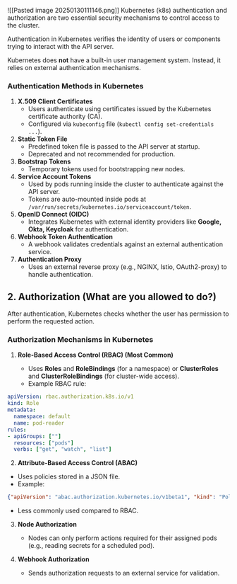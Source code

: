 
![[Pasted image 20250130111146.png]]
Kubernetes (k8s) authentication and authorization are two essential security mechanisms to control access to the cluster.

Authentication in Kubernetes verifies the identity of users or components trying to interact with the API server.

Kubernetes does **not** have a built-in user management system. Instead, it relies on external authentication mechanisms.

### **Authentication Methods in Kubernetes**

1. **X.509 Client Certificates**
    - Users authenticate using certificates issued by the Kubernetes certificate authority (CA).
    - Configured via `kubeconfig` file (`kubectl config set-credentials ...`).
2. **Static Token File**
    - Predefined token file is passed to the API server at startup.
    - Deprecated and not recommended for production.
3. **Bootstrap Tokens**
    - Temporary tokens used for bootstrapping new nodes.
4. **Service Account Tokens**
    - Used by pods running inside the cluster to authenticate against the API server.
    - Tokens are auto-mounted inside pods at `/var/run/secrets/kubernetes.io/serviceaccount/token`.
5. **OpenID Connect (OIDC)**
    - Integrates Kubernetes with external identity providers like **Google, Okta, Keycloak** for authentication.
6. **Webhook Token Authentication**
    - A webhook validates credentials against an external authentication service.
7. **Authentication Proxy**
    - Uses an external reverse proxy (e.g., NGINX, Istio, OAuth2-proxy) to handle authentication.


## **2. Authorization (What are you allowed to do?)**

After authentication, Kubernetes checks whether the user has permission to perform the requested action.

### **Authorization Mechanisms in Kubernetes**

1. **Role-Based Access Control (RBAC) (Most Common)**
    
    - Uses **Roles** and **RoleBindings** (for a namespace) or **ClusterRoles** and **ClusterRoleBindings** (for cluster-wide access).
    - Example RBAC rule:

```yaml
apiVersion: rbac.authorization.k8s.io/v1
kind: Role
metadata:
  namespace: default
  name: pod-reader
rules:
- apiGroups: [""]
  resources: ["pods"]
  verbs: ["get", "watch", "list"]
```

2. **Attribute-Based Access Control (ABAC)**

- Uses policies stored in a JSON file.
- Example:

```json
{"apiVersion": "abac.authorization.kubernetes.io/v1beta1", "kind": "Policy", "spec": {"user": "dev-user", "namespace": "default", "resource": "pods", "readonly": true}}
```

- Less commonly used compared to RBAC.

3. **Node Authorization**
    - Nodes can only perform actions required for their assigned pods (e.g., reading secrets for a scheduled pod).

4. **Webhook Authorization**
    - Sends authorization requests to an external service for validation.
